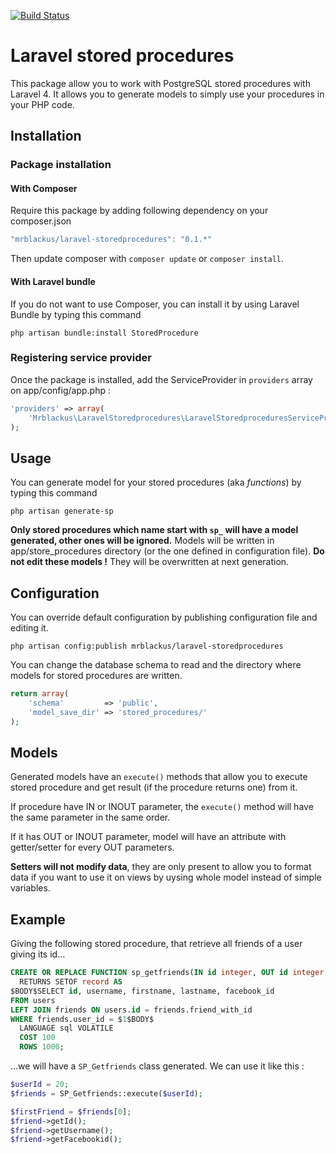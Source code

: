 [![Build Status](https://travis-ci.org/mrblackus/laravel-storedprocedures.svg?branch=master)](https://travis-ci.org/mrblackus/laravel-storedprocedures)
# Laravel stored procedures
This package allow you to work with PostgreSQL stored procedures with Laravel 4. It allows you to generate models to simply use your procedures in your PHP code.

## Installation

### Package installation
#### With Composer
Require this package by adding following dependency on your composer.json
```javascript
"mrblackus/laravel-storedprocedures": "0.1.*"
```
Then update composer with `composer update` or `composer install`.

#### With Laravel bundle
If you do not want to use Composer, you can install it by using Laravel Bundle by typing this command
```
php artisan bundle:install StoredProcedure
```
### Registering service provider
Once the package is installed, add the ServiceProvider in `providers` array on app/config/app.php :
```php
'providers' => array(
    'Mrblackus\LaravelStoredprocedures\LaravelStoredproceduresServiceProvider'
);
```

## Usage
You can generate model for your stored procedures (aka *functions*) by typing this command
```
php artisan generate-sp
```
**Only stored procedures which name start with ``sp_`` will have a model generated, other ones will be ignored.**
Models will be written in app/store_procedures directory (or the one defined in configuration file). **Do not edit these models !** They will be overwritten at next generation.

## Configuration
You can override default configuration by publishing configuration file and editing it.
```
php artisan config:publish mrblackus/laravel-storedprocedures
```
You can change the database schema to read and the directory where models for stored procedures are written.

```php
return array(
    'schema'         => 'public',
    'model_save_dir' => 'stored_procedures/'
);
```

## Models
Generated models have an `execute()` methods that allow you to execute stored procedure and get result (if the procedure returns one) from it.

If procedure have IN or INOUT parameter, the `execute()` method will have the same parameter in the same order.

If it has OUT or INOUT parameter, model will have an attribute with getter/setter for every OUT parameters.

**Setters will not modify data**, they are only present to allow you to format data if you want to use it on views by uysing whole model instead of simple variables.

## Example
Giving the following stored procedure, that retrieve all friends of a user giving its id...
```sql
CREATE OR REPLACE FUNCTION sp_getfriends(IN id integer, OUT id integer, OUT username character varying, OUT firstname character varying, OUT lastname character varying, OUT facebook_id character varying)
  RETURNS SETOF record AS
$BODY$SELECT id, username, firstname, lastname, facebook_id
FROM users
LEFT JOIN friends ON users.id = friends.friend_with_id
WHERE friends.user_id = $1$BODY$
  LANGUAGE sql VOLATILE
  COST 100
  ROWS 1000;
```
...we will have a `SP_Getfriends` class generated. We can use it like this :
```php
$userId = 20;
$friends = SP_Getfriends::execute($userId);

$firstFriend = $friends[0];
$friend->getId();
$friend->getUsername();
$friend->getFacebookid();
```

